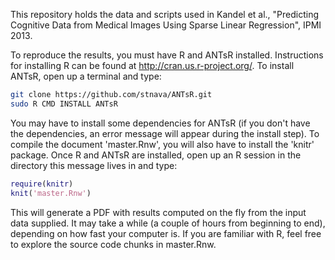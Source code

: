 This repository holds the data and scripts used in Kandel et al., "Predicting Cognitive Data from Medical Images Using
Sparse Linear Regression", IPMI 2013.  

To reproduce the results, you must have R and ANTsR installed.  Instructions for installing R can be found at
http://cran.us.r-project.org/.  To install ANTsR, open up a terminal and type:

```bash 
git clone https://github.com/stnava/ANTsR.git
sudo R CMD INSTALL ANTsR
```

You may have to install some dependencies for ANTsR (if you don't have the dependencies, an error message will appear
during the install step).  To compile the document 'master.Rnw', you will also have to install the 'knitr' package.  Once R and ANTsR are installed, open up an R session in the directory this message lives in and type: 

```matlab
require(knitr)
knit('master.Rnw')
```

This will generate a PDF with results computed on the fly from the input data supplied.  It may take a while (a couple of
hours from beginning to end), depending on how fast your computer is.  If you are familiar with R, feel free to explore the source code chunks in master.Rnw.


